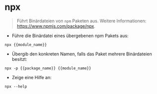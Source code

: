 # npx

> Führt Binärdateien von `npm` Paketen aus.
> Weitere Informationen: <https://www.npmjs.com/package/npx>.

- Führe die Binärdatei eines übergebenen npm Pakets aus:

`npx {{module_name}}`

- Übergib den konkreten Namen, falls das Paket mehrere Binärdateien besitzt:

`npx -p {{package_name}} {{module_name}}`

- Zeige eine Hilfe an:

`npx --help`
